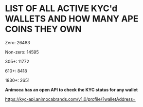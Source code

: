 # LIST OF ALL ACTIVE KYC'd WALLETS AND HOW MANY APE COINS THEY OWN

Zero: 26483

Non-zero: 14595

305+: 11772

610+: 8418

1830+: 2651

**Animoca has an open API to check the KYC status for any wallet**

https://kyc-api.animocabrands.com/v1.0/profile/?walletAddress=